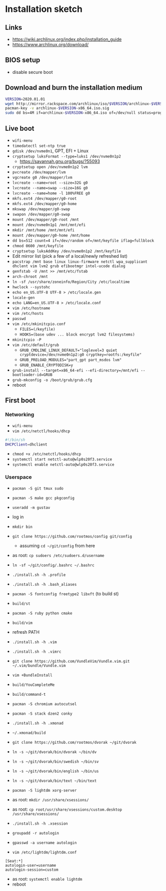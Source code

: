# Installation sketch

## Links
* https://wiki.archlinux.org/index.php/installation_guide
* https://www.archlinux.org/download/

## BIOS setup
* disable secure boot

## Download and burn the installation medium
```sh
VERSION=2020.01.01
wget http://mirror.rackspace.com/archlinux/iso/$VERSION/archlinux-$VERSION-x86_64.iso
pacman-key -v archlinux-$VERSION-x86_64.iso.sig
sudo dd bs=4M if=archlinux-$VERSION-x86_64.iso of=/dev/null status=progress oflag=sync
```

## Live boot
* `wifi-menu`
* `timedatectl set-ntp true`
* `gdisk /dev/nvme0n1`, GPT, EFI + Linux
* `cryptsetup luksFormat --type=luks1 /dev/nvme0n1p2`
  - https://savannah.gnu.org/bugs/?55093
* `cryptsetup open /dev/nvme0n1p2 lvm`
* `pvcreate /dev/mapper/lvm`
* `vgcreate g0 /dev/mapper/lvm`
* `lvcreate --name=root --size=32G g0`
* `lvcreate --name=swap --size=16G g0`
* `lvcreate --name=home -l 100%FREE g0`
* `mkfs.ext4 /dev/mapper/g0-root`
* `mkfs.ext4 /dev/mapper/g0-home`
* `mkswap /dev/mapper/g0-swap`
* `swapon /dev/mapper/g0-swap`
* `mount /dev/mapper/g0-root /mnt`
* `mount /dev/nvme0n1p1 /mnt/mnt/efi`
* `mkdir /mnt/home /mnt/mnt/efi`
* `mount /dev/mapper/g0-home /mnt/home`
* `dd bs=512 count=4 if=/dev/random of=/mnt/keyfile iflag=fullblock`
* `chmod 0600 /mnt/keyfile`
* `cryptsetup luksAddKey /dev/nvme0n1p2 /mnt/keyfile`
* Edit mirror list (pick a few of a local/newly refreshed list)
* `pacstrap /mnt base linux linux-firmware netctl wpa_supplicant dhclent vim lvm2 grub efibootmgr intel-ucode dialog`
* `genfstab -U /mnt >> /mnt/etc/fstab`
* `arch-chroot /mnt`
* `ln -sf /usr/share/zoneinfo/Region/City /etc/localtime`
* `hwclock --systohc`
* `echo en_US.UTF-8 UTF-8 > /etc/locale.gen`
* `locale-gen`
* `echo LANG=en_US.UTF-8 > /etc/locale.conf`
* `vim /etc/hostname`
* `vim /etc/hosts`
* `passwd`
* `vim /etc/mkinitcpio.conf`
  - `FILES=(/keyfile)`
  - `HOOKS=(base udev ... block encrypt lvm2 filesystems)`
* `mkinitcpio -P`
* `vim /etc/default/grub`
  - `GRUB_CMDLINE_LINUX_DEFAULT="loglevel=3 quiet cryptdevice=/dev/nvme0n1p2:g0 cryptkey=rootfs:/keyfile"`
  - `GRUB_PRELOAD_MODULES="part_gpt part_msdos lvm"`
  - `GRUB_ENABLE_CRYPTODISK=y`
* `grub-install --target=x86_64-efi --efi-directory=/mnt/efi --bootloader-id=GRUB`
* `grub-mkconfig -o /boot/grub/grub.cfg`
* reboot

## First boot
### Networking
* `wifi-menu`
* `vim /etc/netctl/hooks/dhcp`
```sh
#!/bin/sh
DHCPClient=dhclient
```
* `chmod +x /etc/netctl/hooks/dhcp`
* `systemctl start netctl-auto@wlp0s20f3.service`
* `systemctl enable netctl-auto@wlp0s20f3.service`

### Userspace
* `pacman -S git tmux sudo`
* `pacman -S make gcc pkgconfig`

* `useradd -m gustav`
* log in
* `mkdir bin`

* `git clone https://github.com/rootmos/config git/config`
  - assuming `cd ~/git/config` from here
* as root: `cp sudoers /etc/sudoers.d/username`

* `ln -sf ~/git/config/.bashrc ~/.bashrc`
* `./install.sh -h .profile`
* `./install.sh -h .bash_aliases`

* `pacman -S fontconfig freetype2 libxft` (to build st)
* `build/st`

* `pacman -S ruby python cmake`
* `build/vim`
* refresh PATH
* `./install.sh -h .vim`
* `./install.sh -h .vimrc`
* `git clone https://github.com/VundleVim/Vundle.vim.git ~/.vim/bundle/Vundle.vim`
* `vim +BundleInstall`
* `build/YouCompleteMe`
* `build/command-t`

* `pacman -S chromium autocutsel`

* `pacman -S stack dzen2 conky`
* `./install.sh -h .xmonad`
* `~/.xmonad/build`

* `git clone https://github.com/rootmos/dvorak ~/git/dvorak`
* `ln -s ~/git/dvorak/bin/dvorak ~/bin/dv`
* `ln -s ~/git/dvorak/bin/swedish ~/bin/sv`
* `ln -s ~/git/dvorak/bin/english ~/bin/us`
* `ln -s ~/git/dvorak/bin/text ~/bin/text`

* `pacman -S lightdm xorg-server`
* as root: `mkdir /usr/share/xsessions/`
* as root: `cp root/usr/share/xsessions/custom.desktop /usr/share/xsessions/`
* `./install.sh -h .xsession`
* `groupadd -r autologin`
* `gpasswd -a username autologin`
* `vim /etc/lightdm/lightdm.conf`
```
[Seat:*]
autologin-user=username
autologin-session=custom
```
* as root: `systemctl enable lightdm`
* reboot
